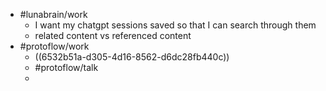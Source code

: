 - #lunabrain/work
	- I want my chatgpt sessions saved so that I can search through them
	- related content vs referenced content
- #protoflow/work
	- ((6532b51a-d305-4d16-8562-d6dc28fb440c))
	- #protoflow/talk
	-